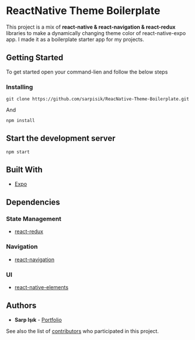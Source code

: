 # ReactNative Theme Boilerplate

This project is a mix of **react-native & react-navigation & react-redux** libraries to make a dynamically changing theme color of react-native-expo app.
I made it as a boilerplate starter app for my projects.

## Getting Started

To get started open your command-lien and follow the below steps

### Installing

```
git clone https://github.com/sarpisik/ReacNative-Theme-Boilerplate.git
```

And

```
npm install
```

## Start the development server

```
npm start
```

## Built With

- [Expo](https://docs.expo.io/versions/latest/)

## Dependencies

### State Management

- [react-redux](https://github.com/reduxjs/react-redux)

### Navigation

- [react-navigation](https://reactnavigation.org/docs/en/getting-started.html)

### UI

- [react-native-elements](https://react-native-training.github.io/react-native-elements/docs/getting_started.html)

## Authors

- **Sarp Işık** - [Portfolio](https://www.sarpisik.com/)

See also the list of [contributors](https://github.com/your/project/contributors) who participated in this project.
